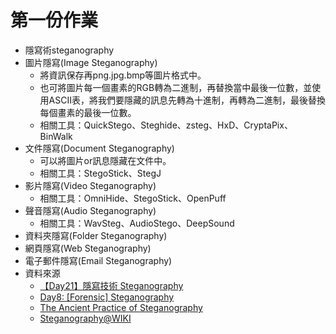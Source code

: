  # 第一份作業
- 隱寫術steganography
 - 圖片隱寫(Image Steganography)
   - 將資訊保存再png.jpg.bmp等圖片格式中。
   - 也可將圖片每一個畫素的RGB轉為二進制，再替換當中最後一位數，並使用ASCII表，將我們要隱藏的訊息先轉為十進制，再轉為二進制，最後替換每個畫素的最後一位數。
   - 相關工具：QuickStego、Steghide、zsteg、HxD、CryptaPix、BinWalk
 - 文件隱寫(Document Steganography)
   - 可以將圖片or訊息隱藏在文件中。
   - 相關工具：StegoStick、StegJ
 - 影片隱寫(Video Steganography)
   - 相關工具：OmniHide、StegoStick、OpenPuff
 - 聲音隱寫(Audio Steganography)
   - 相關工具：WavSteg、AudioStego、DeepSound
 - 資料夾隱寫(Folder Steganography)
 - 網頁隱寫(Web Steganography)
 - 電子郵件隱寫(Email Steganography)
- 資料來源
  - [【Day21】隱寫技術 Steganography](https://ithelp.ithome.com.tw/articles/10278407)
  - [Day8: [Forensic] Steganography](https://ithelp.ithome.com.tw/articles/10219759)
  - [The Ancient Practice of Steganography](https://www.comptia.org/blog/what-is-steganography)
  - [Steganography@WIKI](https://en.wikipedia.org/wiki/Steganography)
